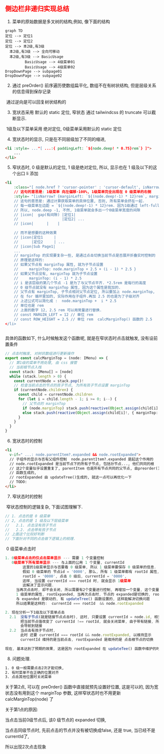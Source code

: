 ## <font color=red>侧边栏非递归实现总结</font>

1. 菜单的原始数据是多叉树的结构,例如, 像下面的结构

```mermaid
graph TD
定位 --> 定位1
定位 --> 定位2
定位 --> 本2级,有3级
  本2级,有3级 --> 全向可移动
  本2级,有3级 --> BasicUsage
         BasicUsage --> 4级菜单01
         BasicUsage --> 4级菜单02
DropDownPage --> subpage01
DropDownPage --> subpage02
```

2. 通过 preOrder() 前序遍历使数组扁平化, 数组不在有树状结构, 但是层级关系的信息得到保存记录

​      通过逆向是可以回复树状结构的

3. 宽状态采用 默认的 static 定位, 窄状态 通过 tailwindcss 的 truncate 可以截断显示.

​      1级及以下菜单采用 绝对定位, 0级菜单采用默认的 static 定位

4. 宽状态时的显示, 只是在不同层级加了不同的缩进, 

```html
<li :style= ..."[ ...:{ paddingLeft: `${node.deep! * 0.75}rem`} ]"> 
    ...
</li>
```

5. 窄状态时, 0 级是默认的定位, 1 级是绝对定位, 所以, 显示也在 1 级及以下的这个出口 li 添加

```html
<li 
    :class="[ node.href ? 'cursor-pointer' : 'cursor-default', isNarrow ? 'absolute flex left-full px-4  bg-purple-900 ' : '', ]"
    // 这句的意思是: 1级菜单 向左偏移-100%, 1级菜单完全出现在 0 级菜单的右侧
    :style= "[isNarrow? {marginLeft: `${(node.deep!-1) * 12}rem`, marginTop: `${node.marginTop}rem` }: ... > 
    // 这句的意思是: 通过计算获取菜单的具体位置, 否则, 所有菜单会挤在一起.
    // 每一级菜单左边距 = `${(node.deep!-1) * 12}rem. 因为1级通过 left-full 右偏了.
    // 所以, node.deep -1, 不然, 1级菜单就会多出一个0级菜单宽度的间隙
    // |icon|  gap(有间隙) |定位1| 
    //                    |定位2| ...
    // |icon|      |    |
             
    // 而不是想要的这种效果
    // |icon|定位1     | 
    //      |定位2     | ...   
    // |icon|Sub Page1|
    ...
    // marginTop 的实现要复杂一些, 是通过点击切换当前节点是否展开折叠实时控制的
    // 原理是这样的:
    // 如果父节点有 marginTop 属性, 就为子节点设置 
    //     marginTop: node.marginTop + 2.5 + (i - 1) * 2.5 }         
    // 如果父节点没有, marginTop 就为子节点设置              
    //     marginTop: (i - 1) * 2.5 
    // i 是该层级的第几个节点 -1 是为了与父节点平齐. *2.5rem 是每行的高度
    // 0 级节点就没有 marginTop 属性, 因为这个属性是我加的.
    // 父节点有 marginTop, 子节点相对父节点定位, 所以要加上 node.marginTop,
    // 在 for 循环里加的, 实际作用在子组件.再加 2.5 的也是为了子级对齐
    // 上述公式可以简化成 :  node.marginTop +  i * 2.5 
    // 单位也是 rem
    // 上面的数字 12, 2.5 rem 可以用常量进行替换. 
    // const MARGIN_LEFT = 12 // 单位 rem
    // const ROW_HEIGHT = 2.5 // 单位 rem  calcMarginTop() 函数的 2.5         
</li>
   
```

具体的函数如下, 什么时候触发这个函数呢, 就是在窄状态时点击就触发, 没有设前置条件

```ts
// 点击时触发, 对树状数组进行更新操作
export const calcMarginTop = (node: IMenu) => {
  // 第1级的菜单不用处理, 由 css 接管
  // 当前根节点入栈
  const stack: IMenu[] = [node]
  while (stack.length > 0) {
    const currentNode = stack.pop()!
    // 检查当前点击的节点的孩子节点, 为所有孩子节点设置 marginTop
    if (currentNode.children) {
      const child = currentNode.children
      for (let i = child.length - 1; i >= 0; i--) {
        // 父节点的 marginTop
        if (node.marginTop) stack.push(reactive(Object.assign(child[i]!, { marginTop: node.marginTop + i * 2.5 })))
        else stack.push(reactive(Object.assign(child[i]!, { marginTop: (i - 1) * 2.5 })))
      }
    }
  }
}
```

6. 宽状态时的控制

```html
<li
  v-if=" ...: node.parentItem?.expanded && node.rootExpanded">
  // 子组件的显示与否有父组件控制  node.parentItem?.expanded 是起这个作用的
  // node.rootExpanded 是当前节点下的所有子节点, 包括孙节点..., 他们共同的根
  // 这2个变量似乎设置重复了, parentItem 也是所有节点共同的父节点, 由preorder()
  // 函数生成的, 
  // rootExpanded 由 updateTree()生成的, 就这一点可以再优化一下
  // TODO: 
</li>

```

7. 窄状态时的控制

​        窄状态控制的逻辑复杂, 下面试图理解下.

   ```ts
   // 1. 点击的是 0 级菜单
   // 2, 点击的是 1 级及以下层级菜单
   //   2.1. 点击没有孩子节点
   //   2.2. 点击带有孩子节点
   // 上面这个比较好判断
   // 下面针对不同的点击做下逻辑上的梳理.
   ```

​         0 级菜单点击时

```ts
1. 0级菜单点击的仅点击菜单显示 --- 需要 1 个变量控制
   0级菜单下所有菜单显示 --- 与上面的公用 1 个变量, currentId
        这里的1级菜单显示与否要看 0 级菜单, 所以 1 级菜单要保存 0 级菜单的信息.
        假如 0 级菜单的 节点id = '0000', 那么, 所有 1 级菜单都有 rootId 属性, 
        rootId = '0000', 点击 0 级后, currentId = '0000', 
        这样, 当设置 currentId === rootId 时, 就会显示 1级菜单
        这解决了显示问题. 
     当再次点击时, 却不会关闭, 所以需要有2个变量进行控制, 再增加一个变量, 这个变量作为
     1 级菜单的属性, rootExpanded, 当再次点击时, 节点的 expanded是切换的, rootExpanded 
     与 expanded 是联动的, 有 updateTree() 函数设置的, 这样能解决切换问题
     所以结果是这样的:  currentId === rootId  && node.rootExpanded

2. 现在分析一下1级及以下菜单点击 
  2.1  没有子节点(就是链接节点点击时), 这时, 只要设置 currentId = node.id, 相当于
       把当前节点值改变了 currentId !== rootId, 就会关闭菜单, 由于带有链接, 所以
       会导航到链接
  2.2  当点击有孩子节点时, 
       此时 还要 currentId === rootId && node.rootExpanded, 以维持显示
       currentId 维持的是当前点击, rootExpanded 是维持的是 点击根节点的切换
       
现在, 基本达到了预期的效果, 这是因为 rootExpanded 在 updateTee() 函数中维护的时候. 是从当前节点开始的, 可以进行切换
```

8. 问题处理. 

```html
1. 0 级一般需要点击2次才能切换, 
2. 有时菜单不在正确的位置对齐
3. 点击其他位置时关闭菜单
```

关于第2点, 可以在 preOrder() 函数中直接就预先设置好位置, 这是可以的, 因为宽状态没有用到这个 marginTop 参数, 这样窄状态时也不用更新 calcMarginTop(node) 了

关于第1点的原因: 

   当点击当前0级节点后, 该0 级节点的 expanded 切换, 

   当点击同级节点时, 先前点击的节点并没有被切换成false, 还是 true, 当已经不是currentId了, 

   所以出现2次点击现象







